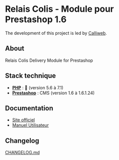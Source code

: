 # Relais Colis - Module pour Prestashop 1.6

The development of this project is led by [Calliweb](https://calliweb.fr).



## About

Relais Colis Delivery Module for Prestashop


## Stack technique

- __[PHP](https://windows.php.net/downloads/releases/archives/)__ : 🐘 (version 5.6 à 7.1)
- __[Prestashop](https://docs.prestashop-project.org/welcome/)__ : CMS (version 1.6 à 1.6.1.24)

## Documentation

* [Site officiel](https://relaiscolis.com/)
* [Manuel Utilisateur](https://docs.google.com/document/d/1BEaSv4rEyKXmmO58z8EjCp76n8-DtckP/edit)


## Changelog

[CHANGELOG.md](/CHANGELOG.md)
